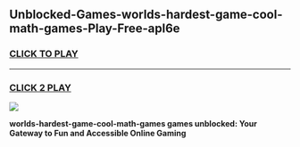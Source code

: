 
## Unblocked-Games-worlds-hardest-game-cool-math-games-Play-Free-apl6e
<h3>
<a href="https://premium76.site?title=worlds-hardest-game-cool-math-games&ref=24M">CLICK TO PLAY</a></h3>
<hr>

<h3>
<a href="https://premium76.site?title=worlds-hardest-game-cool-math-games&ref=24M">CLICK 2 PLAY</a>
  
</h3>

<a href="https://premium76.site?title=worlds-hardest-game-cool-math-games&ref=24M"><img src="https://clearcache.store/games.png"></a>


**worlds-hardest-game-cool-math-games games unblocked: Your Gateway to Fun and Accessible Online Gaming**
